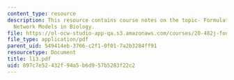 ```yaml
---
content_type: resource
description: This resource contains course notes on the topic- Formulating and Simulating
  Network Models in Biology.
file: https://ol-ocw-studio-app-qa.s3.amazonaws.com/courses/20-482j-foundations-of-algorithms-and-computational-techniques-in-systems-biology-spring-2006/897c7e52432f94a5b6d957b5283f22c2_l13.pdf
file_type: application/pdf
parent_uid: 549414eb-3766-c2f1-0f01-7a2b3284ff91
resourcetype: Document
title: l13.pdf
uid: 897c7e52-432f-94a5-b6d9-57b5283f22c2
---
```

